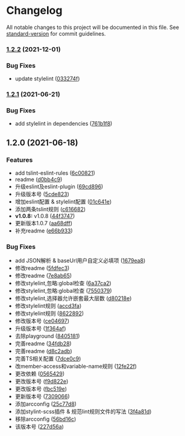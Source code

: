 # Changelog

All notable changes to this project will be documented in this file. See [standard-version](https://github.com/conventional-changelog/standard-version) for commit guidelines.

### [1.2.2](https://github.com/juicecube/mlz-lint/compare/v1.2.1...v1.2.2) (2021-12-01)


### Bug Fixes

* update stylelint ([033274f](https://github.com/juicecube/mlz-lint/commit/033274f358a95a2609addbbd099a4d7dbec7dcd7))

### [1.2.1](https://github.com/juicecube/mlz-lint/compare/v1.2.0...v1.2.1) (2021-06-21)


### Bug Fixes

* add stylelint in dependencies ([761b1f8](https://github.com/juicecube/mlz-lint/commit/761b1f87ecc5310beb225571ea29663b91f248b4))

## 1.2.0 (2021-06-18)


### Features

* add tslint-eslint-rules ([6c00821](https://github.com/juicecube/mlz-lint/commit/6c008213f296e7821944f8968d2b34e903b5176c))
* readme ([d0bb4c9](https://github.com/juicecube/mlz-lint/commit/d0bb4c9dcdbec4c3cb95d4e7c3636566354d2375))
* 升级eslint及eslint-plugin ([69cd896](https://github.com/juicecube/mlz-lint/commit/69cd89698f35770436f254f41142c14870cfb9a1))
* 升级版本号 ([5cde823](https://github.com/juicecube/mlz-lint/commit/5cde823bd6b4897e6269297d2dfb1d30e9a783d0))
* 增加eslint配置 & stylelint配置 ([01c641e](https://github.com/juicecube/mlz-lint/commit/01c641e8b3f8e1488d431bde7dc63fd17c9c0740))
* 添加两条tslint规则 ([c616682](https://github.com/juicecube/mlz-lint/commit/c616682a2720187807be9333e9c44a011929f36f))
* **v1.0.8:** v1.0.8 ([44f3747](https://github.com/juicecube/mlz-lint/commit/44f37470f9f76f340d8262fba90d7cd822f7211a))
* 更新版本1.0.7 ([aa68dff](https://github.com/juicecube/mlz-lint/commit/aa68dff247ab5602f92eddb24f718ac3d534bc2a))
* 补充readme ([e66b933](https://github.com/juicecube/mlz-lint/commit/e66b93324c764adc9e43c5783169cad78055eda5))


### Bug Fixes

* add JSON解析 & baseUrl用户自定义必填项 ([1679ea8](https://github.com/juicecube/mlz-lint/commit/1679ea837cfdcfdc444cba705273563ce1f1175e))
* 修改readme ([5fdfec3](https://github.com/juicecube/mlz-lint/commit/5fdfec3071be1b8953e6d87ecb98d966b2e36135))
* 修改readme ([7e8ab65](https://github.com/juicecube/mlz-lint/commit/7e8ab65bc1b1305ce14c15c26eca6f38d57b1fc1))
* 修改stylelint,忽略:global检查 ([6a37ca2](https://github.com/juicecube/mlz-lint/commit/6a37ca27a5becdfbb1d763363b16bb21756b1c33))
* 修改stylelint,忽略:global检查 ([7550379](https://github.com/juicecube/mlz-lint/commit/7550379647813be936b6b8f4be7298c3a10b7737))
* 修改stylelint,选择器允许嵌套最大层数 ([d80218e](https://github.com/juicecube/mlz-lint/commit/d80218e1aebd761877aca43416b28221ad5b3a2d))
* 修改stylelint规则 ([accd3fa](https://github.com/juicecube/mlz-lint/commit/accd3faeb940c3c8d038e1c11a92d1da9dfe619a))
* 修改stylelint规则 ([8622892](https://github.com/juicecube/mlz-lint/commit/8622892b9789c067461d48c99f182a31cf67bee5))
* 修改版本号 ([ce04697](https://github.com/juicecube/mlz-lint/commit/ce04697bfaf178f34a656eaecfe8fa6f0f055c0d))
* 升级版本号 ([1f364af](https://github.com/juicecube/mlz-lint/commit/1f364af1af14fc951bb4a9a3ab2727decb63a97c))
* 去除playground ([8405181](https://github.com/juicecube/mlz-lint/commit/8405181d8ccf4e1f859ff7cac0eee8863788a059))
* 完善readme ([34fdb28](https://github.com/juicecube/mlz-lint/commit/34fdb2840d02d7ab9c85bae027ede1f776409bc6))
* 完善readme ([d8c2adb](https://github.com/juicecube/mlz-lint/commit/d8c2adbeb3f1b059a6408d49c0ef512fc3e39570))
* 完善TS相关配置 ([7dce0c9](https://github.com/juicecube/mlz-lint/commit/7dce0c91eb4e3b26a0edbfbe43fc9e3a7af68281))
* 改member-access和variable-name规则 ([12fe22f](https://github.com/juicecube/mlz-lint/commit/12fe22f8cb52143183aa32fdb6f8ed2852a6d951))
* 更改依赖 ([0565429](https://github.com/juicecube/mlz-lint/commit/0565429a649b2fa016fd54ee61f66c4b6a107d96))
* 更改版本号 ([f9d822e](https://github.com/juicecube/mlz-lint/commit/f9d822e19e1d858b907155a231e49893be74c3e0))
* 更改版本号 ([fbc519e](https://github.com/juicecube/mlz-lint/commit/fbc519ec3470747f7eb515573365bbdef8e7fb3c))
* 更新版本号 ([7309066](https://github.com/juicecube/mlz-lint/commit/7309066338547fcd686acd0f005d416d21cd8670))
* 添加arcconfig ([25c77d8](https://github.com/juicecube/mlz-lint/commit/25c77d860ec6fff08d7aa606c0c2146c3c94b565))
* 添加stylint-scss插件 & 规范lint规则文件的写法 ([3f4a81d](https://github.com/juicecube/mlz-lint/commit/3f4a81d8490795e2fd7d83b0a0fc4e6c9959a48b))
* 移除arcconfig ([56bd16c](https://github.com/juicecube/mlz-lint/commit/56bd16c458a374a3dab188e678f1bc2543f3836e))
* 该版本号 ([227d56a](https://github.com/juicecube/mlz-lint/commit/227d56aa7344f2810086acc6a0d04ed1693f42f9))

